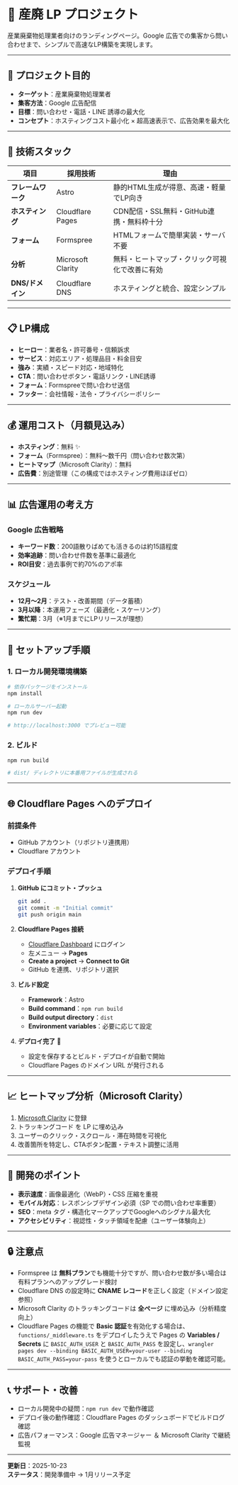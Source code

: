 # 🧭 産廃 LP プロジェクト

産業廃棄物処理業者向けのランディングページ。Google 広告での集客から問い合わせまで、シンプルで高速なLP構築を実現します。

---

## 🎯 プロジェクト目的

- **ターゲット**：産業廃棄物処理業者
- **集客方法**：Google 広告配信
- **目標**：問い合わせ・電話・LINE 誘導の最大化
- **コンセプト**：ホスティングコスト最小化 × 超高速表示で、広告効果を最大化

---

## 🧱 技術スタック

| 項目               | 採用技術          | 理由                                           |
| ------------------ | ----------------- | ---------------------------------------------- |
| **フレームワーク** | Astro             | 静的HTML生成が得意、高速・軽量でLP向き         |
| **ホスティング**   | Cloudflare Pages  | CDN配信・SSL無料・GitHub連携・無料枠十分       |
| **フォーム**       | Formspree         | HTMLフォームで簡単実装・サーバ不要             |
| **分析**           | Microsoft Clarity | 無料・ヒートマップ・クリック可視化で改善に有効 |
| **DNS/ドメイン**   | Cloudflare DNS    | ホスティングと統合、設定シンプル               |

---

## 📋 LP構成

- **ヒーロー**：業者名・許可番号・信頼訴求
- **サービス**：対応エリア・処理品目・料金目安
- **強み**：実績・スピード対応・地域特化
- **CTA**：問い合わせボタン・電話リンク・LINE誘導
- **フォーム**：Formspreeで問い合わせ送信
- **フッター**：会社情報・法令・プライバシーポリシー

---

## 💰 運用コスト（月額見込み）

- **ホスティング**：無料 ✨
- **フォーム**（Formspree）：無料〜数千円（問い合わせ数次第）
- **ヒートマップ**（Microsoft Clarity）：無料
- **広告費**：別途管理（この構成ではホスティング費用ほぼゼロ）

---

## 📊 広告運用の考え方

### Google 広告戦略

- **キーワード数**：200語散りばめても活きるのは約15語程度
- **効率追跡**：問い合わせ件数を基準に最適化
- **ROI目安**：過去事例で約70%のアポ率

### スケジュール

- **12月〜2月**：テスト・改善期間（データ蓄積）
- **3月以降**：本運用フェーズ（最適化・スケーリング）
- **繁忙期**：3月（※1月までにLPリリースが理想）

---

## 🚀 セットアップ手順

### 1. ローカル開発環境構築

```bash
# 依存パッケージをインストール
npm install

# ローカルサーバー起動
npm run dev

# http://localhost:3000 でプレビュー可能
```

### 2. ビルド

```bash
npm run build

# dist/ ディレクトリに本番用ファイルが生成される
```

---

## 🌐 Cloudflare Pages へのデプロイ

### 前提条件

- GitHub アカウント（リポジトリ連携用）
- Cloudflare アカウント

### デプロイ手順

1. **GitHub にコミット・プッシュ**

   ```bash
   git add .
   git commit -m "Initial commit"
   git push origin main
   ```

2. **Cloudflare Pages 接続**
   - [Cloudflare Dashboard](https://dash.cloudflare.com) にログイン
   - 左メニュー → **Pages**
   - **Create a project** → **Connect to Git**
   - GitHub を連携、リポジトリ選択

3. **ビルド設定**
   - **Framework**：Astro
   - **Build command**：`npm run build`
   - **Build output directory**：`dist`
   - **Environment variables**：必要に応じて設定

4. **デプロイ完了** 🎉
   - 設定を保存するとビルド・デプロイが自動で開始
   - Cloudflare Pages のドメイン URL が発行される

---

## 📈 ヒートマップ分析（Microsoft Clarity）

1. [Microsoft Clarity](https://clarity.microsoft.com) に登録
2. トラッキングコード を LP に埋め込み
3. ユーザーのクリック・スクロール・滞在時間を可視化
4. 改善箇所を特定し、CTAボタン配置・テキスト調整に活用

---

## 📝 開発のポイント

- **表示速度**：画像最適化（WebP）・CSS 圧縮を重視
- **モバイル対応**：レスポンシブデザイン必須（SP での問い合わせ率重要）
- **SEO**：meta タグ・構造化マークアップでGoogleへのシグナル最大化
- **アクセシビリティ**：視認性・タッチ領域を配慮（ユーザー体験向上）

---

## 🔒 注意点

- Formspree は **無料プラン**でも機能十分ですが、問い合わせ数が多い場合は有料プランへのアップグレード検討
- Cloudflare DNS の設定時に **CNAME レコード**を正しく設定（ドメイン設定参照）
- Microsoft Clarity のトラッキングコードは **全ページ** に埋め込み（分析精度向上）
- Cloudflare Pages の機能で **Basic 認証**を有効化する場合は、`functions/_middleware.ts` をデプロイしたうえで Pages の **Variables / Secrets** に `BASIC_AUTH_USER` と `BASIC_AUTH_PASS` を設定し、`wrangler pages dev --binding BASIC_AUTH_USER=your-user --binding BASIC_AUTH_PASS=your-pass` を使うとローカルでも認証の挙動を確認可能。

---

## 📞 サポート・改善

- ローカル開発中の疑問：`npm run dev` で動作確認
- デプロイ後の動作確認：Cloudflare Pages のダッシュボードでビルドログ確認
- 広告パフォーマンス：Google 広告マネージャー ＆ Microsoft Clarity で継続監視

---

**更新日**：2025-10-23  
**ステータス**：開発準備中 → 1月リリース予定
